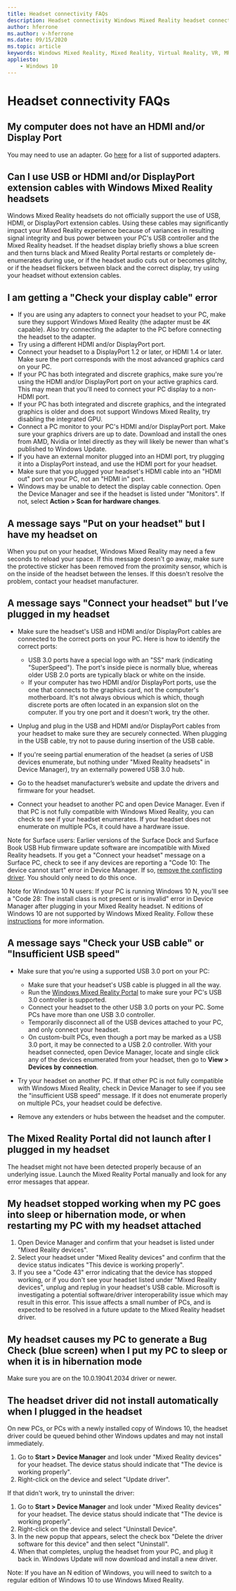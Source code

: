 ```yaml
---
title: Headset connectivity FAQs
description: Headset connectivity Windows Mixed Reality headset connectivity troubleshooting that goes beyond our standard consumer support documentation.
author: hferrone
ms.author: v-hferrone
ms.date: 09/15/2020
ms.topic: article
keywords: Windows Mixed Reality, Mixed Reality, Virtual Reality, VR, MR, Troubleshoot, Errors, Help, Support, Headset
appliesto:
    - Windows 10
---
```



# Headset connectivity FAQs

## My computer does not have an HDMI and/or Display Port

You may need to use an adapter. Go [here](recommended-adapters-for-windows-mixed-reality-capable-pcs.md) for a list of supported adapters.

## Can I use USB or HDMI and/or DisplayPort extension cables with Windows Mixed Reality headsets

Windows Mixed Reality headsets do not officially support the use of USB, HDMI, or DisplayPort extension cables. Using these cables may significantly impact your Mixed Reality experience because of variances in resulting signal integrity and bus power between your PC's USB controller and the Mixed Reality headset. If the headset display briefly shows a blue screen and then turns black and Mixed Reality Portal restarts or completely de-enumerates during use, or if the headset audio cuts out or becomes glitchy, or if the headset flickers between black and the correct display, try using your headset without extension cables.

## I am getting a "Check your display cable" error

* If you are using any adapters to connect your headset to your PC, make sure they support Windows Mixed Reality (the adapter must be 4K capable). Also try connecting the adapter to the PC before connecting the headset to the adapter.
* Try using a different HDMI and/or DisplayPort port.
* Connect your headset to a DisplayPort 1.2 or later, or HDMI 1.4 or later. Make sure the port corresponds with the most advanced graphics card on your PC.
* If your PC has both integrated and discrete graphics, make sure you're using the HDMI and/or DisplayPort port on your active graphics card. This may mean that you'll need to connect your PC display to a non-HDMI port.
* If your PC has both integrated and discrete graphics, and the integrated graphics is older and does not support Windows Mixed Reality, try disabling the integrated GPU.
* Connect a PC monitor to your PC's HDMI and/or DisplayPort port. Make sure your graphics drivers are up to date. Download and install the ones from AMD, Nvidia or Intel directly as they will likely be newer than what's published to Windows Update.
* If you have an external monitor plugged into an HDMI port, try plugging it into a DisplayPort instead, and use the HDMI port for your headset.
* Make sure that you plugged your headset's HDMI cable into an "HDMI out" port on your PC, not an "HDMI in" port.
* Windows may be unable to detect the display cable connection. Open the Device Manager and see if the headset is listed under "Monitors". If not, select **Action > Scan for hardware changes**. 

## A message says "Put on your headset" but I have my headset on

When you put on your headset, Windows Mixed Reality may need a few seconds to reload your space. If this message doesn't go away, make sure the protective sticker has been removed from the proximity sensor, which is on the inside of the headset between the lenses. If this doesn't resolve the problem, contact your headset manufacturer.

## A message says "Connect your headset" but I’ve plugged in my headset

- Make sure the headset's USB and HDMI and/or DisplayPort cables are connected to the correct ports on your PC. Here is how to identify the correct ports:

    - USB 3.0 ports have a special logo with an "SS" mark (indicating "SuperSpeed"). The port's inside piece is normally blue, whereas older USB 2.0 ports are typically black or white on the inside.
    - If your computer has two HDMI and/or DisplayPort ports, use the one that connects to the graphics card, not the computer's motherboard. It's not always obvious which is which, though discrete ports are often located in an expansion slot on the computer. If you try one port and it doesn't work, try the other.

- Unplug and plug in the USB and HDMI and/or DisplayPort cables from your headset to make sure they are securely connected. When plugging in the USB cable, try not to pause during insertion of the USB cable.
- If you're seeing partial enumeration of the headset (a series of USB devices enumerate, but nothing under "Mixed Reality headsets" in Device Manager), try an externally powered USB 3.0 hub.
- Go to the headset manufacturer’s website and update the drivers and firmware for your headset.
- Connect your headset to another PC and open Device Manager. Even if that PC is not fully compatible with Windows Mixed Reality, you can check to see if your headset enumerates. If your headset does not enumerate on multiple PCs, it could have a hardware issue.

Note for Surface users: Earlier versions of the Surface Dock and Surface Book USB Hub firmware update software are incompatible with Mixed Reality headsets. If you get a "Connect your headset" message on a Surface PC, check to see if any devices are reporting a "Code 10: The device cannot start" error in Device Manager. If so, [remove the conflicting driver](https://support.microsoft.com/en-us/help/4032123/kinect-sensor-is-not-recognized-on-a-surface-book). You should only need to do this once.

Note for Windows 10 N users: If your PC is running Windows 10 N, you'll see a "Code 28: The install class is not present or is invalid" error in Device Manager after plugging in your Mixed Reality headset. N editions of Windows 10 are not supported by Windows Mixed Reality. Follow these [instructions](headset-display.md#im-getting-a-the-install-class-is-not-present-or-is-invalid-error-in-device-manager) for more information.

## A message says "Check your USB cable" or "Insufficient USB speed"

* Make sure that you're using a supported USB 3.0 port on your PC:

    * Make sure that your headset's USB cable is plugged in all the way.
    * Run the [Windows Mixed Reality Portal](install-windows-mixed-reality.md#launch-mixed-reality-portal) to make sure your PC's USB 3.0 controller is supported.
    * Connect your headset to the other USB 3.0 ports on your PC. Some PCs have more than one USB 3.0 controller.
    * Temporarily disconnect all of the USB devices attached to your PC, and only connect your headset.
    * On custom-built PCs, even though a port may be marked as a USB 3.0 port, it may be connected to a USB 2.0 controller. With your headset connected, open Device Manager, locate and single click any of the devices enumerated from your headset, then go to **View > Devices by connection**.
* Try your headset on another PC. If that other PC is not fully compatible with Windows Mixed Reality, check in Device Manager to see if you see the "insufficient USB speed" message. If it does not enumerate properly on multiple PCs, your headset could be defective.
* Remove any extenders or hubs between the headset and the computer.

## The Mixed Reality Portal did not launch after I plugged in my headset

The headset might not have been detected properly because of an underlying issue. Launch the Mixed Reality Portal manually and look for any error messages that appear.

## My headset stopped working when my PC goes into sleep or hibernation mode, or when restarting my PC with my headset attached

1. Open Device Manager and confirm that your headset is listed under "Mixed Reality devices".
2. Select your headset under "Mixed Reality devices" and confirm that the device status indicates "This device is working properly".
3. If you see a "Code 43" error indicating that the device has stopped working, or if you don't see your headset listed under "Mixed Reality devices", unplug and replug in your headset's USB cable. Microsoft is investigating a potential software/driver interoperability issue which may result in this error. This issue affects a small number of PCs, and is expected to be resolved in a future update to the Mixed Reality headset driver.

## My headset causes my PC to generate a Bug Check (blue screen) when I put my PC to sleep or when it is in hibernation mode

Make sure you are on the 10.0.19041.2034 driver or newer.

## The headset driver did not install automatically when I plugged in the headset

On new PCs, or PCs with a newly installed copy of Windows 10, the headset driver could be queued behind other Windows updates and may not install immediately.

1. Go to **Start > Device Manager** and look under "Mixed Reality devices" for your headset. The device status should indicate that "The device is working properly".
2. Right-click on the device and select "Update driver".

If that didn't work, try to uninstall the driver:

1. Go to **Start > Device Manager** and look under "Mixed Reality devices" for your headset. The device status should indicate that "The device is working properly".
2. Right-click on the device and select "Uninstall Device".
3. In the new popup that appears, select the check box "Delete the driver software for this device" and then select "Uninstall".
4. When that completes, unplug the headset from your PC, and plug it back in. Windows Update will now download and install a new driver.

Note:  If you have an N edition of Windows, you will need to switch to a regular edition of Windows 10 to use Windows Mixed Reality.